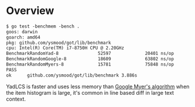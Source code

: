 # Overview

```txt
$ go test -benchmem -bench .
goos: darwin
goarch: amd64
pkg: github.com/ysmood/got/lib/benchmark
cpu: Intel(R) Core(TM) i7-8750H CPU @ 2.20GHz
BenchmarkRandomYad-8               52597             20401 ns/op           14931 B/op        213 allocs/op
BenchmarkRandomGoogle-8            18609             63802 ns/op           44848 B/op        906 allocs/op
BenchmarkRandomMyers-8             15781             75848 ns/op          411412 B/op        360 allocs/op
PASS
ok  	github.com/ysmood/got/lib/benchmark	3.886s
```

YadLCS is faster and uses less memory than [Google Myer's algorithm](https://github.com/sergi/go-diff/blob/849d7ebc9716f43ec1295e9bc00e5c8cffef3d9f/diffmatchpatch/diff.go#L5-L7) when the item histogram is large, it's common in line based diff in large text context.

